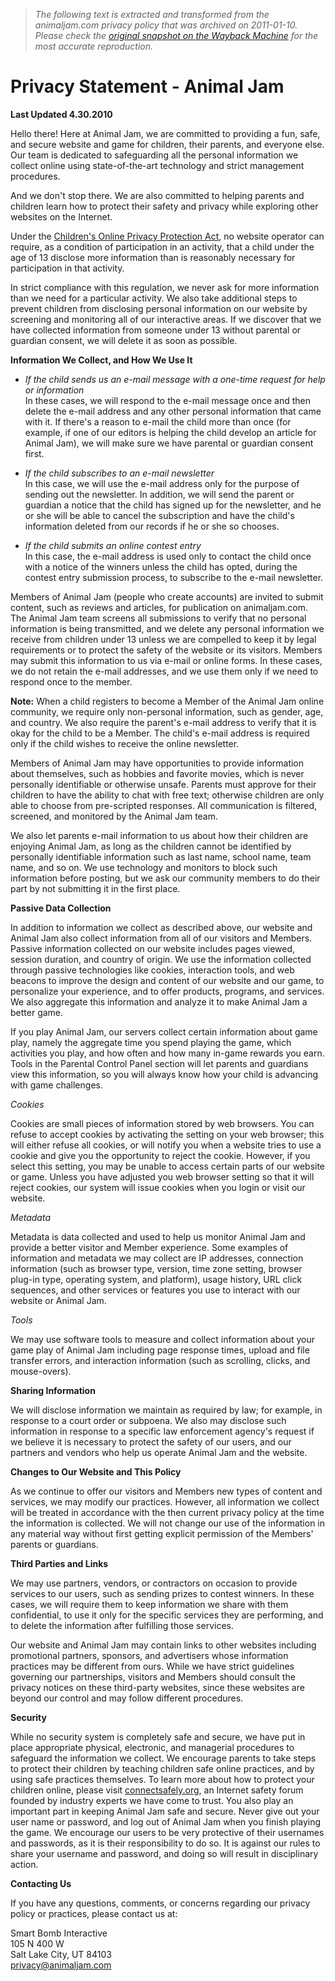 > *The following text is extracted and transformed from the animaljam.com privacy policy that was archived on 2011-01-10. Please check the [original snapshot on the Wayback Machine](https://web.archive.org/web/20110110051452id_/http%3A//www.animaljam.com/privacy) for the most accurate reproduction.*

# Privacy Statement - Animal Jam

  
**Last Updated 4.30.2010**

Hello there! Here at Animal Jam, we are committed to providing a fun, safe, and secure website and game for children, their parents, and everyone else. Our team is dedicated to safeguarding all the personal information we collect online using state-of-the-art technology and strict management procedures.

And we don't stop there. We are also committed to helping parents and children learn how to protect their safety and privacy while exploring other websites on the Internet.

Under the [Children's Online Privacy Protection Act](http://www.ftc.gov/privacy/privacyinitiatives/childrens.html), no website operator can require, as a condition of participation in an activity, that a child under the age of 13 disclose more information than is reasonably necessary for participation in that activity.

In strict compliance with this regulation, we never ask for more information than we need for a particular activity. We also take additional steps to prevent children from disclosing personal information on our website by screening and monitoring all of our interactive areas. If we discover that we have collected information from someone under 13 without parental or guardian consent, we will delete it as soon as possible.

**Information We Collect, and How We Use It**

  * _If the child sends us an e-mail message with a one-time request for help or information_   
In these cases, we will respond to the e-mail message once and then delete the e-mail address and any other personal information that came with it. If there's a reason to e-mail the child more than once (for example, if one of our editors is helping the child develop an article for Animal Jam), we will make sure we have parental or guardian consent first.


  * _If the child subscribes to an e-mail newsletter_   
In this case, we will use the e-mail address only for the purpose of sending out the newsletter. In addition, we will send the parent or guardian a notice that the child has signed up for the newsletter, and he or she will be able to cancel the subscription and have the child's information deleted from our records if he or she so chooses.


  * _If the child submits an online contest entry_  
In this case, the e-mail address is used only to contact the child once with a notice of the winners unless the child has opted, during the contest entry submission process, to subscribe to the e-mail newsletter.



Members of Animal Jam (people who create accounts) are invited to submit content, such as reviews and articles, for publication on animaljam.com. The Animal Jam team screens all submissions to verify that no personal information is being transmitted, and we delete any personal information we receive from children under 13 unless we are compelled to keep it by legal requirements or to protect the safety of the website or its visitors. Members may submit this information to us via e-mail or online forms. In these cases, we do not retain the e-mail addresses, and we use them only if we need to respond once to the member.

**Note:** When a child registers to become a Member of the Animal Jam online community, we require only non-personal information, such as gender, age, and country. We also require the parent's e-mail address to verify that it is okay for the child to be a Member. The child's e-mail address is required only if the child wishes to receive the online newsletter.

Members of Animal Jam may have opportunities to provide information about themselves, such as hobbies and favorite movies, which is never personally identifiable or otherwise unsafe. Parents must approve for their children to have the ability to chat with free text; otherwise children are only able to choose from pre-scripted responses. All communication is filtered, screened, and monitored by the Animal Jam team.

We also let parents e-mail information to us about how their children are enjoying Animal Jam, as long as the children cannot be identified by personally identifiable information such as last name, school name, team name, and so on. We use technology and monitors to block such information before posting, but we ask our community members to do their part by not submitting it in the first place.

**Passive Data Collection**

In addition to information we collect as described above, our website and Animal Jam also collect information from all of our visitors and Members. Passive information collected on our website includes pages viewed, session duration, and country of origin. We use the information collected through passive technologies like cookies, interaction tools, and web beacons to improve the design and content of our website and our game, to personalize your experience, and to offer products, programs, and services. We also aggregate this information and analyze it to make Animal Jam a better game.

If you play Animal Jam, our servers collect certain information about game play, namely the aggregate time you spend playing the game, which activities you play, and how often and how many in-game rewards you earn. Tools in the Parental Control Panel section will let parents and guardians view this information, so you will always know how your child is advancing with game challenges.

_Cookies_

Cookies are small pieces of information stored by web browsers. You can refuse to accept cookies by activating the setting on your web browser; this will either refuse all cookies, or will notify you when a website tries to use a cookie and give you the opportunity to reject the cookie. However, if you select this setting, you may be unable to access certain parts of our website or game. Unless you have adjusted you web browser setting so that it will reject cookies, our system will issue cookies when you login or visit our website.

_Metadata_

Metadata is data collected and used to help us monitor Animal Jam and provide a better visitor and Member experience. Some examples of information and metadata we may collect are IP addresses, connection information (such as browser type, version, time zone setting, browser plug-in type, operating system, and platform), usage history, URL click sequences, and other services or features you use to interact with our website or Animal Jam.

_Tools_

We may use software tools to measure and collect information about your game play of Animal Jam including page response times, upload and file transfer errors, and interaction information (such as scrolling, clicks, and mouse-overs).

**Sharing Information**

We will disclose information we maintain as required by law; for example, in response to a court order or subpoena. We also may disclose such information in response to a specific law enforcement agency's request if we believe it is necessary to protect the safety of our users, and our partners and vendors who help us operate Animal Jam and the website.

**Changes to Our Website and This Policy**

As we continue to offer our visitors and Members new types of content and services, we may modify our practices. However, all information we collect will be treated in accordance with the then current privacy policy at the time the information is collected. We will not change our use of the information in any material way without first getting explicit permission of the Members' parents or guardians.

**Third Parties and Links**

We may use partners, vendors, or contractors on occasion to provide services to our users, such as sending prizes to contest winners. In these cases, we will require them to keep information we share with them confidential, to use it only for the specific services they are performing, and to delete the information after fulfilling those services.

Our website and Animal Jam may contain links to other websites including promotional partners, sponsors, and advertisers whose information practices may be different from ours. While we have strict guidelines governing our partnerships, visitors and Members should consult the privacy notices on these third-party websites, since these websites are beyond our control and may follow different procedures.

**Security**

While no security system is completely safe and secure, we have put in place appropriate physical, electronic, and managerial procedures to safeguard the information we collect. We encourage parents to take steps to protect their children by teaching children safe online practices, and by using safe practices themselves. To learn more about how to protect your children online, please visit [connectsafely.org](http://www.connectsafely.org/), an Internet safety forum founded by industry experts we have come to trust. You also play an important part in keeping Animal Jam safe and secure. Never give out your user name or password, and log out of Animal Jam when you finish playing the game. We encourage our users to be very protective of their usernames and passwords, as it is their responsibility to do so. It is against our rules to share your username and password, and doing so will result in disciplinary action.

**Contacting Us**

If you have any questions, comments, or concerns regarding our privacy policy or practices, please contact us at:

Smart Bomb Interactive   
105 N 400 W   
Salt Lake City, UT 84103   
privacy@animaljam.com
